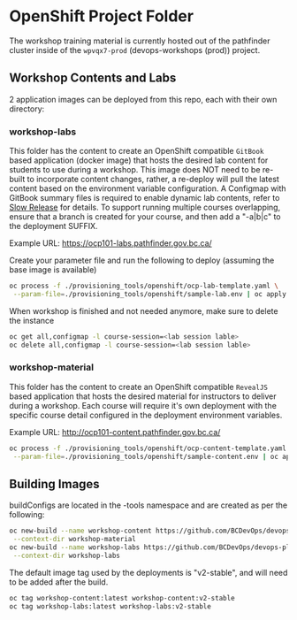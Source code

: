 # OpenShift Project Folder

The workshop training material is currently hosted out of the pathfinder cluster inside of the `wpvqx7-prod` (devops-workshops (prod)) project.

## Workshop Contents and Labs

2 application images can be deployed from this repo, each with their own directory: 

### workshop-labs

This folder has the content to create an OpenShift compatible `GitBook` based application (docker image) that hosts the desired lab content for students to use during a workshop.  This image does NOT need to be re-built to incorporate content changes, rather, a re-deploy will pull the latest content based on the environment variable configuration. A Configmap with GitBook summary files is required to enable dynamic lab contents, refer to [Slow Release](workshop-labs/README.md) for details. To support running multiple courses overlapping, ensure that a branch is created for your course, and then add a "-a|b|c" to the deployment SUFFIX.

Example URL: <https://ocp101-labs.pathfinder.gov.bc.ca/>

Create your parameter file and run the following to deploy (assuming the base image is available)

``` bash
oc process -f ./provisioning_tools/openshift/ocp-lab-template.yaml \
 --param-file=./provisioning_tools/openshift/sample-lab.env | oc apply -f -
```

When workshop is finished and not needed anymore, make sure to delete the instance

``` bash
oc get all,configmap -l course-session=<lab session lable>
oc delete all,configmap -l course-session=<lab session lable>
```

### workshop-material

This folder has the content to create an OpenShift compatible `RevealJS` based application that hosts the desired material for instructors to deliver during a workshop.  Each course will require it's own deployment with the specific course detail configured in the deployment environment variables.

Example URL: <http://ocp101-content.pathfinder.gov.bc.ca/>

``` bash
oc process -f ./provisioning_tools/openshift/ocp-content-template.yaml \
 --param-file=./provisioning_tools/openshift/sample-content.env | oc apply -f -
```

## Building Images

buildConfigs are located in the -tools namespace and are created as per the following:

``` bash
oc new-build --name workshop-content https://github.com/BCDevOps/devops-platform-workshops.git \
 --context-dir workshop-material
oc new-build --name workshop-labs https://github.com/BCDevOps/devops-platform-workshops.git \
 --context-dir workshop-labs
```

The default image tag used by the deployments is "v2-stable", and will need to be added after the build.

``` bash
oc tag workshop-content:latest workshop-content:v2-stable
oc tag workshop-labs:latest workshop-labs:v2-stable
```

